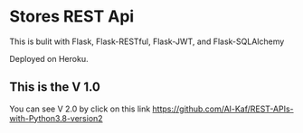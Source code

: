 # Stores REST Api

This is bulit with Flask, Flask-RESTful, Flask-JWT, and Flask-SQLAlchemy

Deployed on Heroku.

## This is the V 1.0 

You can see V 2.0 by click on this link https://github.com/Al-Kaf/REST-APIs-with-Python3.8-version2